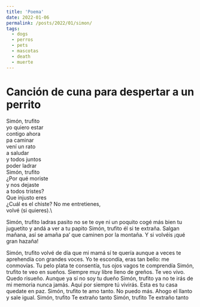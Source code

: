 ```yaml
---
title: 'Poema'
date: 2022-01-06
permalink: /posts/2022/01/simon/
tags:
  - dogs
  - perros
  - pets
  - mascotas
  - death
  - muerte
---
```


Canción de cuna para despertar a un perrito
======
Simón, trufito\
yo quiero estar\
contigo ahora\
pa caminar\
vení un rato\
a saludar\
y todos juntos\
poder ladrar\
Simón, trufito\
¿Por qué moriste\
y nos dejaste\
a todos tristes?\
Que injusto eres\
¿Cuál es el chiste?
No me entretienes,\
volvé (si quieres).\

Simón, trufito
ladras pasito
no se te oye
ni un poquito
cogé más bien
tu juguetito
y andá a ver
a tu papito
Simón, trufito
él si te extraña.
Salgan mañana,
así se amaña
pa’ que caminen
por la montaña.
Y si volvéis
¡qué gran hazaña!

Simón, trufito
volvé de día
que mi mamá
sí te quería
aunque a veces
te aprehendía
con grandes voces.
Yo te escondía,
eras tan bello:
me conmovías.
Tu pelo plata
te consentía,
tus ojos vagos
te comprendía
Simón, trufito
te veo en sueños.
Siempre muy libre
lleno de greños.
Te veo vivo.
Quedo risueño.
Aunque ya sí
no soy tu dueño
Simón, trufito
ya no te irás
de mi memoria
nunca jamás.
Aquí por siempre
tú vivirás.
Esta es tu casa
quedate en paz.
Simón, trufito
te amo tanto.
No puedo más.
Ahogo el llanto
y sale igual.
Simón, trufito
Te extraño tanto
Simón, trufito
Te extraño tanto

